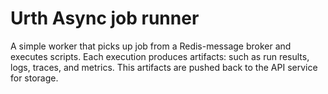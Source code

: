 # Urth Async job runner
A simple worker that picks up job from a Redis-message broker and executes scripts.
Each execution produces artifacts: such as run results, logs, traces, and metrics. This artifacts are pushed back to the API service for storage.
